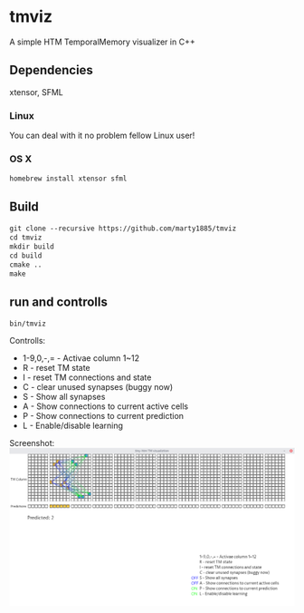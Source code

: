# tmviz
A simple HTM TemporalMemory visualizer in C++ 

## Dependencies
xtensor, SFML

### Linux
You can deal with it no problem fellow Linux user!

### OS X
```
homebrew install xtensor sfml
```

## Build
```
git clone --recursive https://github.com/marty1885/tmviz
cd tmviz
mkdir build 
cd build
cmake ..
make
```

## run and controlls
```
bin/tmviz
```

Controlls:
* 1-9,0,-,= - Activae column 1~12
* R - reset TM state
* I - reset TM connections and state
* C - clear unused synapses (buggy now)
* S - Show all synapses
* A - Show connections to current active cells
* P - Show connections to current prediction
* L - Enable/disable learning

Screenshot:
![Screenshor](readme_assast/tmviz_screenshot.png)


